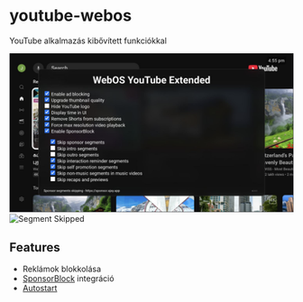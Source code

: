 # youtube-webos

YouTube alkalmazás kibővített funkciókkal

![Configuration Screen](https://github.com/webosbrew/youtube-webos/blob/main/screenshots/1_sm.jpg?raw=true)
![Segment Skipped](https://github.com/webosbrew/youtube-webos/blob/main/screenshots/2_sm.jpg?raw=true)

## Features

- Reklámok blokkolása
- [SponsorBlock](https://sponsor.ajay.app/) integráció
- [Autostart](#autostart)
